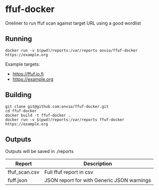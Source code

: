 # ffuf-docker
Oneliner to run ffuf scan against target URL using a good wordlist

## Running
```
docker run -v $(pwd)/reports:/var/reports onvio/ffuf-docker https://example.org
```
  
Example targets:
* https://ffuf.io.fi
* https://example.org

## Building
```
git clone git@github.com:onvio/ffuf-docker.git
cd ffuf-docker
docker build -t ffuf-docker .
docker run -v $(pwd)/reports:/var/reports ffuf-docker https://example.org
```

## Outputs
Outputs will be saved in ./reports
  
| Report               | Description                                             |
|----------------------|---------------------------------------------------------|
| ffuf_scan.csv        | Full ffuf report in csv                                 |
| fuff.json            | JSON report for with Generic JSON warnings              |
